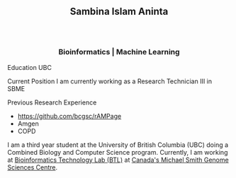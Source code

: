 ## <p align=center>Sambina Islam Aninta</p> </br>
### <p align=center> Bioinformatics | Machine Learning </p>
Education 
UBC 

Current Position
I am currently working as a Research Technician III in SBME 

Previous Research Experience
- https://github.com/bcgsc/rAMPage
- Amgen
- COPD
  
I am a third year student at the University of British Columbia (UBC) doing a Combined Biology and Computer Science program. Currently, I am working at [Bioinformatics Technology Lab (BTL)](http://www.birollab.ca/) at [Canada's Michael Smith Genome Sciences Centre](https://www.bcgsc.ca/).  
